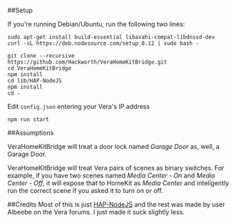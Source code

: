 ##Setup

If you're running Debian/Ubuntu, run the following two lines:
```
sudo apt-get install build-essential libavahi-compat-libdnssd-dev
curl -sL https://deb.nodesource.com/setup_0.12 | sudo bash -
```

```
git clone --recursive https://github.com/Hackworth/VeraHomeKitBridge.git
cd VeraHomeKitBridge
npm install
cd lib/HAP-NodeJS
npm install
cd -
```

Edit `config.json` entering your Vera's IP address

`npm run start`

##Assumptions

VeraHomeKitBridge will treat a door lock named *Garage Door* as, well, a
Garage Door.

VeraHomeKitBridge will treat Vera pairs of scenes as binary switches.
For example, if you have two scenes named *Media Center - On* and
*Media Center - Off*, it will expose that to HomeKit as *Media Center*
and inteligently run the correct scene if you asked it to turn on or
off.

##Credits
Most of this is just [HAP-NodeJS](https://github.com/KhaosT/HAP-NodeJS)
and the rest was made by user Albeebe on the Vera forums. I just made it
suck slightly less.
